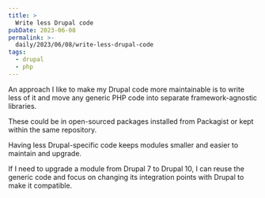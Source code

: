 ```yaml
---
title: >
  Write less Drupal code
pubDate: 2023-06-08
permalink: >-
  daily/2023/06/08/write-less-drupal-code
tags:
  - drupal
  - php
---
```


An approach I like to make my Drupal code more maintainable is to write less of it and move any generic PHP code into separate framework-agnostic libraries.

These could be in open-sourced packages installed from Packagist or kept within the same repository.

Having less Drupal-specific code keeps modules smaller and easier to maintain and upgrade.

If I need to upgrade a module from Drupal 7 to Drupal 10, I can reuse the generic code and focus on changing its integration points with Drupal to make it compatible.
